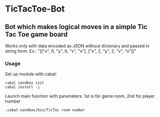 # TicTacToe-Bot

## Bot which makes logical moves in a simple Tic Tac Toe game board

Works only with data encoded as JSON without dictonary and passed in string form.
Ex.: "[[\"x\",  0,  \"y\",   0,  \"v\", \"x\"],  [\"x\",  2, \"y\",  2,  \"v\",  \"o\"]]"
### Usage

Set up module with cabal:
```
cabal sandbox init
cabal install -j
```
Launch main function with parameters: 1st is for game room, 2nd for player number
```
.cabal-sandbox/bin/TicToc room number
```
